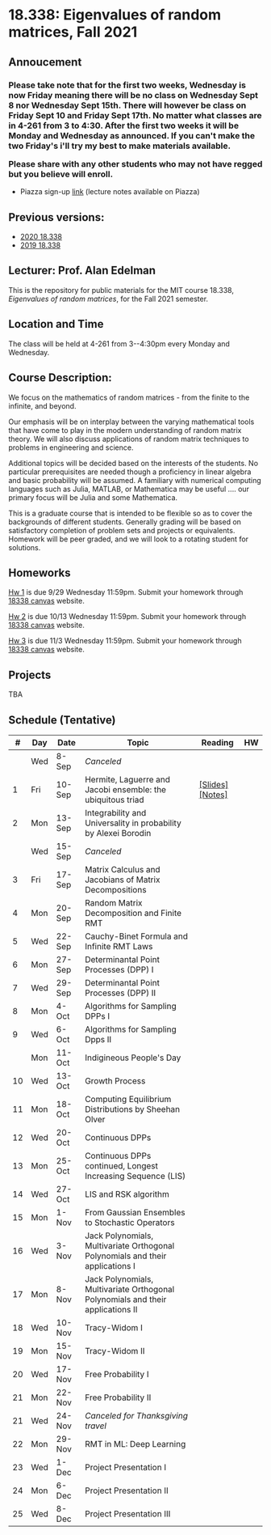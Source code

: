 # 18.338: Eigenvalues of random matrices, Fall 2021

## Annoucement
<h3>Please take note that for the first two weeks, Wednesday is now Friday meaning there will be no class on Wednesday Sept 8 nor Wednesday Sept 15th.  There will however be class on Friday Sept 10 and Friday Sept 17th. No matter what classes are in 4-261 from 3 to 4:30.
After the first two weeks it will be Monday and Wednesday as announced.  If you can't make the two Friday's i'll try my best to make materials available. 

Please share with any other students who may not have regged but you believe will enroll.
</h3>

* Piazza sign-up [link](https://piazza.com/mit/fall2021/18338) (lecture notes available on Piazza)
  

   

## Previous versions:
* [2020 18.338](https://github.com/mitmath/18338/tree/2020)
* [2019 18.338](https://github.com/mitmath/18338/tree/2019)


## Lecturer: Prof. Alan Edelman

This is the repository for public materials for the MIT course 18.338, *Eigenvalues of random matrices*, for the Fall 2021 semester.

## Location and Time
The class will be held at 4-261 from 3--4:30pm every Monday and Wednesday. 

## Course Description:

We focus on the mathematics of random matrices - from the finite to the infinite, and beyond.

Our emphasis will be on interplay between the varying mathematical tools that have come to play in the modern understanding of random matrix theory. We will also discuss applications of random matrix techniques to problems in engineering and science.

Additional topics will be decided based on the interests of the students. No particular prerequisites are needed though a proficiency in linear algebra and basic probability will be assumed. A familiary with numerical computing languages such as Julia, MATLAB, or Mathematica may be useful .... our primary focus will be Julia and some Mathematica.

This is a graduate course that is intended to be flexible so as to cover the backgrounds of different students. Generally grading will be based on satisfactory completion of problem sets and projects or equivalents.  Homework will be peer graded, and we will look to a rotating student for solutions.

## Homeworks
[Hw 1](https://github.com/mitmath/18338/blob/master/ps1.pdf) is due 9/29 Wednesday 11:59pm. Submit your homework through [18338 canvas](https://canvas.mit.edu/courses/10369) website.

[Hw 2](https://github.com/mitmath/18338/blob/master/ps2.pdf) is due 10/13 Wednesday 11:59pm. Submit your homework through [18338 canvas](https://canvas.mit.edu/courses/10369) website.

[Hw 3](https://github.com/mitmath/18338/blob/master/ps3.pdf) is due 11/3 Wednesday 11:59pm. Submit your homework through [18338 canvas](https://canvas.mit.edu/courses/10369) website.

## Projects
TBA

## Schedule (Tentative)

|#|Day| Date |  Topic | Reading| HW |
|-|-|------|------|-----|--|
|    | Wed | 8-Sep |  *Canceled*          |  |  |
| 1  | Fri | 10-Sep  | Hermite, Laguerre and Jacobi ensemble: the ubiquitous triad                              |  [[Slides]](http://math.mit.edu/~edelman/talks/2014/mit_02_24_2014.pptx)[[Notes]](http://web.mit.edu/18.338/www/2018s/handouts/lec1.pdf)       |    |
| 2 | Mon | 13-Sep  |  Integrability and Universality in probability by Alexei Borodin | | 
|   | Wed | 15-Sep | *Canceled*          |  |  |
| 3 | Fri | 17-Sep | Matrix Calculus and Jacobians of Matrix Decompositions          |  |  |
| 4 | Mon | 20-Sep | Random Matrix Decomposition and Finite RMT | |
| 5 | Wed | 22-Sep | Cauchy-Binet Formula and Infinite RMT Laws                   |  |  |
| 6 | Mon | 27-Sep | Determinantal Point Processes (DPP) I                         |  |  |
| 7  | Wed | 29-Sep | Determinantal Point Processes (DPP) II                                                           |  |  |
| 8  | Mon | 4-Oct  | Algorithms for Sampling DPPs I                  |  |  |
| 9 | Wed | 6-Oct  |  Algorithms for Sampling Dpps II                    |  |  |
|    | Mon | 11-Oct | Indigineous People's Day                                                                             |  |  |
| 10 | Wed | 13-Oct | Growth Process          |  |  |
| 11 | Mon | 18-Oct | Computing Equilibrium Distributions by Sheehan Olver                        |  |  |
| 12 | Wed | 20-Oct | Continuous DPPs   |  |  |
| 13 | Mon | 25-Oct | Continuous DPPs continued, Longest Increasing Sequence (LIS)                               |  |  |
| 14 | Wed | 27-Oct | LIS and RSK algorithm                             |  |  |
| 15 | Mon | 1-Nov | From Gaussian Ensembles to Stochastic Operators                                          |  |  |
| 16 | Wed | 3-Nov  | Jack Polynomials, Multivariate Orthogonal Polynomials and their applications I           |  |  |
| 17 | Mon | 8-Nov  | Jack Polynomials, Multivariate Orthogonal Polynomials and their applications II          |  |  |
| 18 | Wed | 10-Nov | Tracy-Widom I                                                                      |  |  |
| 19 | Mon | 15-Nov | Tracy-Widom II                                                                             |  |  |
| 20 | Wed | 17-Nov | Free Probability I                                                                       |  |  |
| 21  | Mon | 22-Nov| Free Probability II                                                                      |  |  |
| 21 | Wed | 24-Nov | *Canceled for Thanksgiving travel*                                                                    |  |  |
| 22 | Mon | 29-Nov | RMT in ML: Deep Learning                                                                    |  |  |
| 23 | Wed | 1-Dec | Project Presentation I                                                                 |  |  |
| 24 | Mon | 6-Dec  | Project Presentation II                                                           |  |  |
| 25 | Wed | 8-Dec  | Project Presentation III                                                          |  |  |
